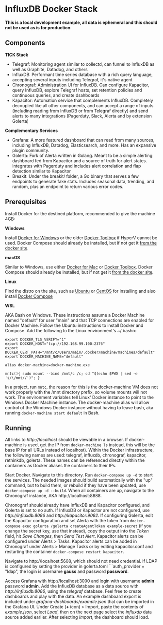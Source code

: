 InfluxDB Docker Stack
=====================

**This is a local development example, all data is ephemeral and this should not be used as is for production**

Components
----------

**TICK Stack**
* Telegraf: Monitoring agent similar to collectd, can funnel to InfluxDB as well as Graphite, Datadog, and others
* InfluxDB: Performant time series database with a rich query language, accepting several inputs including Telegraf, it's native agent
* Chronograf: Administration UI for InfluxDB. Can configure Kapacitor, query InfluxDB, explore Telegraf hosts, set retention policies and continuous queries, and create dsahboards
* Kapacitor: Automation service that complements InfluxDB. Completely decoupled like all other components, and can accept a range of inputs (including reading from InfluxDB or from Telegraf directly) and send alerts to many integrations (Pagerduty, Slack, Alerta and by extension Golerta)

**Complementary Services**
* Grafana: A more featured dashboard that can read from many sources, including InfluxDB, Datadog, Elasticsearch, and more. Has an expansive plugin community.
* Golerta: Fork of Alerta written in Golang. Meant to be a simple alerting dashboard fed from Kapacitor and a source of truth for alert states. Integrates with Pagerduty and includes alert correlation and flap detection similar to Kapacitor
* Breakit: Under the breakit/ folder, a Go binary that serves a few endpoints to generate fake stats. Includes seasonal data, trending, and random, plus an endpoint to return various error codes.

Prerequisites
-------------

Install Docker for the destined platform, recommended to give the machine 4GB:

**Windows**

Install [Docker for Windows](https://docs.docker.com/docker-for-windows/) or the older [Docker Toolbox](https://docs.docker.com/toolbox/toolbox_install_windows/) if HyperV cannot be used. Docker Compose should already be installed, but if not get it [from the docker site](https://docs.docker.com/compose/install/).

**macOS**

Similar to Windows, use either [Docker for Mac](https://docs.docker.com/docker-for-mac/) or [Docker Toolbox](https://docs.docker.com/toolbox/toolbox_install_mac/). Docker Compose should already be installed, but if not get it [from the docker site](https://docs.docker.com/compose/install/).

**Linux**

Find the distro on the site, such as [Ubuntu](https://docs.docker.com/install/linux/docker-ce/ubuntu/) or [CentOS](https://docs.docker.com/install/linux/docker-ce/centos/) for installing and also install [Docker Compose](https://docs.docker.com/compose/install/)

**WSL**

AKA Bash on Windows. These instructions assume a Docker Machine named "default" for user "main" and that TCP connections are enabled for Docker Machine. Follow the Ubuntu instructions to install Docker and Compose. Add the following to the Linux environment's ~/.bashrc

```
export DOCKER_TLS_VERIFY="1"
export DOCKER_HOST="tcp://192.168.99.100:2376"
export DOCKER_CERT_PATH="/mnt/c/Users/main/.docker/machine/machines/default"
export DOCKER_MACHINE_NAME="default"

alias docker-machine=docker-machine.exe

mntc(){ sudo mount --bind /mnt/c /c; cd "$(echo $PWD | sed -e 's/\/mnt//')"; }
```

In a project, run ```mntc```, the reason for this is the docker-machine VM does not work properly with the /mnt directory prefix, so volume mounts will not work. The environment variables tell Linux' Docker instance to point to the Windows Docker Machine instance. The docker-machine alias will allow control of the Windows Docker instance without having to leave bash, aka running ```docker-machine start default``` in Bash.

Running
-------

All links to *http://localhost* should be viewable in a browser. If docker-machine is used, get the IP from ```docker-machine ls``` instead, this will be the base IP for all URLs instead of localhost). Within the Docker infrastructure, the following names are used: telegraf, influxdb, chronograf, kapacitor, rethinkdb, golerta. These names can be referenced directly within the containers as Docker aliases the containers to their IPs.

Start Docker. Navigate to this directory. Run ```docker-compose up -d``` to start the services. The needed images should build automatically with the "up" command, but to build them, or rebuild if they have been updated, use ```docker-compose up -d --build```. When all containers are up, navigate to the Chronograf instance, AKA http://localhost:8888.

Chronograf should already have InfluxDB and Kapacitor configured, and Golerta is set to no auth. If InfluxDB or Kapacitor are not configured, use *http://influxdb:8086* and *http://kapacitor:9092*. If configuring Golerta, edit the Kapacitor configuration and set Alerta with the token from ```docker-compose exec golerta /golerta createAgentToken example-secret``` (if you change the secret key, use that instead), copy the output into the *Token* field, hit *Save Changes*, then *Send Test Alert*. Kapacitor alerts can be configured under Alerts > Tasks. Kapacitor alerts can be added in Chronograf under Alerts > Manage Tasks or by editing kapacitor.conf and restarting the container ```docker-compose restart kapacitor```.

Navigate to http://localhost:5608, which should not need credential. If LDAP is configured by setting the provider in golerta.toml ```auth_provider = "ldap", the login is username **gauss** and password **password**.

Access Grafana with http://localhost:3000 and login with username **admin** password **admin**. Add the InfluxDB database as a data source with *http://influxdb:8086*, using the *telegraf* database. Feel free to create dashboards and play with the data. An example dashboard export is included under *grafana-dashboards/example.json* that can be imported in the Grafana UI. Under Create (**+** icon) > Import, paste the contents of *example.json*, select *Load*, then on the next page select the *influxdb* data source added earlier. After selecting *Import*, the dashboard should load.
